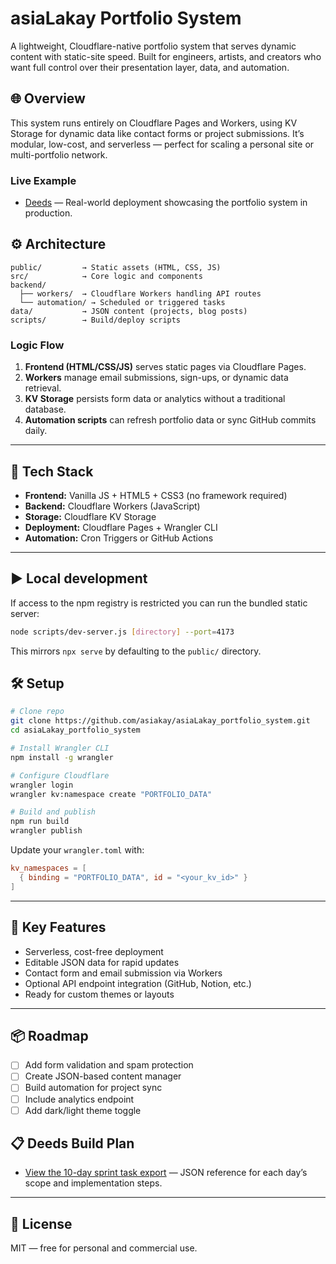 # asiaLakay Portfolio System

A lightweight, Cloudflare-native portfolio system that serves dynamic content with static-site speed. Built for engineers, artists, and creators who want full control over their presentation layer, data, and automation.

## 🌐 Overview
This system runs entirely on Cloudflare Pages and Workers, using KV Storage for dynamic data like contact forms or project submissions. It’s modular, low-cost, and serverless — perfect for scaling a personal site or multi-portfolio network.

### Live Example
- [Deeds](https://deeds.asialakay.com) — Real-world deployment showcasing the portfolio system in production.

## ⚙️ Architecture
```
public/         → Static assets (HTML, CSS, JS)
src/            → Core logic and components
backend/
  ├── workers/  → Cloudflare Workers handling API routes
  └── automation/ → Scheduled or triggered tasks
data/           → JSON content (projects, blog posts)
scripts/        → Build/deploy scripts
```

### Logic Flow
1. **Frontend (HTML/CSS/JS)** serves static pages via Cloudflare Pages.  
2. **Workers** manage email submissions, sign-ups, or dynamic data retrieval.  
3. **KV Storage** persists form data or analytics without a traditional database.  
4. **Automation scripts** can refresh portfolio data or sync GitHub commits daily.

---

## 🧰 Tech Stack
- **Frontend:** Vanilla JS + HTML5 + CSS3 (no framework required)
- **Backend:** Cloudflare Workers (JavaScript)
- **Storage:** Cloudflare KV Storage
- **Deployment:** Cloudflare Pages + Wrangler CLI
- **Automation:** Cron Triggers or GitHub Actions

---

## ▶️ Local development
If access to the npm registry is restricted you can run the bundled static server:
```bash
node scripts/dev-server.js [directory] --port=4173
```
This mirrors `npx serve` by defaulting to the `public/` directory.

## 🛠 Setup
```bash
# Clone repo
git clone https://github.com/asiakay/asiaLakay_portfolio_system.git
cd asiaLakay_portfolio_system

# Install Wrangler CLI
npm install -g wrangler

# Configure Cloudflare
wrangler login
wrangler kv:namespace create "PORTFOLIO_DATA"

# Build and publish
npm run build
wrangler publish
```

Update your `wrangler.toml` with:
```toml
kv_namespaces = [
  { binding = "PORTFOLIO_DATA", id = "<your_kv_id>" }
]
```

---

## 🧱 Key Features
- Serverless, cost-free deployment  
- Editable JSON data for rapid updates  
- Contact form and email submission via Workers  
- Optional API endpoint integration (GitHub, Notion, etc.)  
- Ready for custom themes or layouts

---

## 📦 Roadmap
- [ ] Add form validation and spam protection
- [ ] Create JSON-based content manager
- [ ] Build automation for project sync
- [ ] Include analytics endpoint
- [ ] Add dark/light theme toggle

## 📋 Deeds Build Plan
- [View the 10-day sprint task export](public/data/tasks.json) — JSON reference for each day’s scope and implementation steps.

---

## 🪪 License
MIT — free for personal and commercial use.
